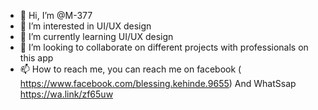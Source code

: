 - 👋 Hi, I’m @M-377
- 👀 I’m interested in UI/UX design
- 🌱 I’m currently learning UI/UX design
- 💞️ I’m looking to collaborate on different projects with professionals on this app 
- 📫 How to reach me, you can reach me on facebook (
https://www.facebook.com/blessing.kehinde.9655)
And WhatSsap https://wa.link/zf65uw

<!---
M-377/M-377 is a ✨ special ✨ repository because its `README.md` (this file) appears on your GitHub profile.
You can click the Preview link to take a look at your changes.
--->
